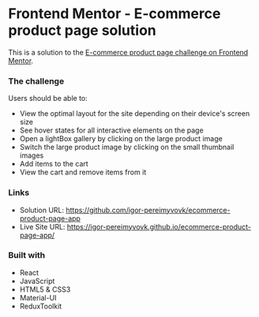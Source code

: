 # Frontend Mentor - E-commerce product page solution

This is a solution to the [E-commerce product page challenge on Frontend Mentor](https://www.frontendmentor.io/challenges/ecommerce-product-page-UPsZ9MJp6).

### The challenge

Users should be able to:

-   View the optimal layout for the site depending on their device's screen size
-   See hover states for all interactive elements on the page
-   Open a lightBox gallery by clicking on the large product image
-   Switch the large product image by clicking on the small thumbnail images
-   Add items to the cart
-   View the cart and remove items from it

### Links

-   Solution URL: https://github.com/igor-pereimyvovk/ecommerce-product-page-app
-   Live Site URL: https://igor-pereimyvovk.github.io/ecommerce-product-page-app/

### Built with

-   React
-   JavaScript
-   HTML5 & CSS3
-   Material-UI
-   ReduxToolkit
